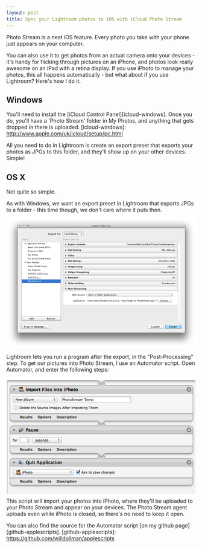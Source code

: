 ```yaml
---
layout: post
title: Sync your Lightroom photos to iOS with iCloud Photo Stream
---
```


Photo Stream is a neat iOS feature. Every photo you take with your phone just appears on your computer.

You can also use it to get photos from an actual camera onto your devices - it's handy for flicking through pictures on an iPhone, and photos look really awesome on an iPad with a retina display. If you use iPhoto to manage your photos, this all happens automatically - but what about if you use Lightroom? Here's how I do it.

Windows
-------

You'll need to install the [iCloud Control Panel][icloud-windows]. Once you do, you'll have a 'Photo Stream' folder in My Photos, and anything that gets dropped in there is uploaded.
[icloud-windows]: http://www.apple.com/uk/icloud/setup/pc.html

All you need to do in Lightroom is create an export preset that exports your photos as JPGs to this folder, and they'll show up on your other devices. Simple!

OS X
----

Not quite so simple.

As with Windows, we want an export preset in Lightroom that exports JPGs to a folder - this time though, we don't care where it puts then.
<a href="/images/2013-06-16-lightroom_export_presets.png"><img alt="Lightroom Export Presets" src="/images/2013-06-16-lightroom_export_presets.png" style="display:block; margin-left: auto; margin-right:auto; margin-top: 10px; margin-bottom: 10px;" width="600"></a>

Lightroom lets you run a program after the export, in the "Post-Processing" step. To get our pictures into Photo Stream, I use an Automator script. Open Automator, and enter the following steps:
<a href="/images/2013-06-16-folder_to_photostream.png"><img alt="Folder to Photo Stream Automator script" src="/images/2013-06-16-folder_to_photostream.png" style="display:block; margin-left: auto; margin-right:auto; margin-top: 20px; margin-bottom: 10px;" width="500"></a>
This script will import your photos into iPhoto, where they'll be uploaded to your Photo Stream and appear on your devices. The Photo Stream agent uploads even while iPhoto is closed, so there's no need to keep it open.

You can also find the source for the Automator script [on my github page][github-applescripts].
[github-applescripts]: https://github.com/willdollman/applescripts

<html>
<script async src="//pagead2.googlesyndication.com/pagead/js/adsbygoogle.js"></script>
<!-- Bottombox -->
<ins class="adsbygoogle"
     style="display:inline-block;width:728px;height:90px"
     data-ad-client="ca-pub-1012830381826198"
     data-ad-slot="5452983266"></ins>
<script>
(adsbygoogle = window.adsbygoogle || []).push({});
</script>
</html>
